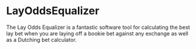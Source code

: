 # LayOddsEqualizer
The Lay Odds Equalizer is a fantastic software tool for calculating the best lay bet when you are laying off a bookie bet against any exchange as well as a Dutching bet calculator.
